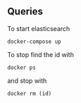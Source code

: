 ## Queries

To start elasticsearch

```
docker-compose up
```

To stop find the id with

```
docker ps
```

and stop with

```
docker rm (id)
```